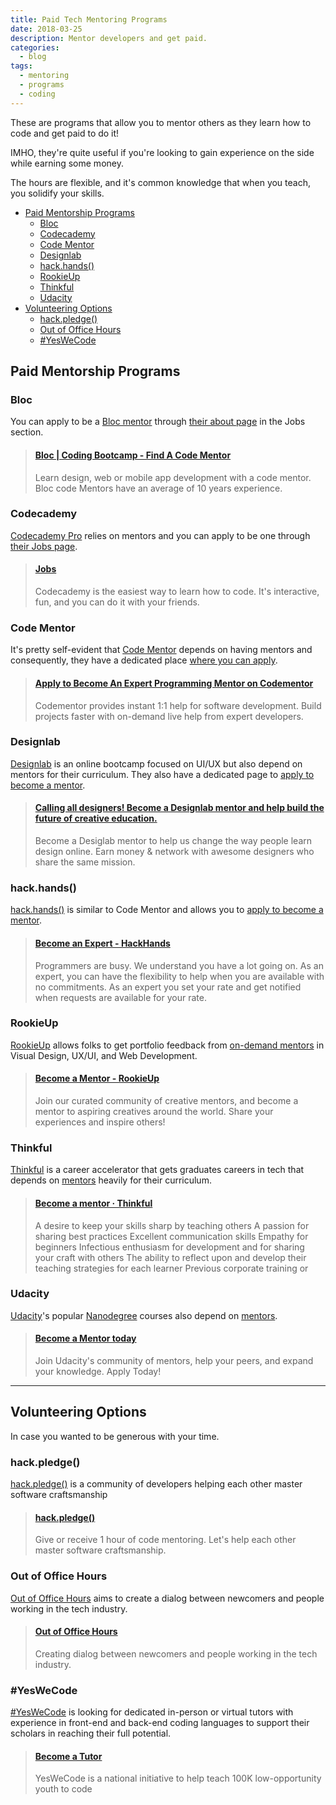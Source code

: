 ```yaml
---
title: Paid Tech Mentoring Programs
date: 2018-03-25
description: Mentor developers and get paid.
categories:
  - blog
tags:
  - mentoring
  - programs
  - coding
---
```


These are programs that allow you to mentor others as they learn how to code and get paid to do it!

IMHO, they're quite useful if you're looking to gain experience on the side while earning some money.

The hours are flexible, and it's common knowledge that when you teach, you solidify your skills.

<!-- TOC -->

* [Paid Mentorship Programs](#paid-mentorship-programs)
  * [Bloc](#bloc)
  * [Codecademy](#codecademy)
  * [Code Mentor](#code-mentor)
  * [Designlab](#designlab)
  * [hack.hands()](#hackhands)
  * [RookieUp](#rookieup)
  * [Thinkful](#thinkful)
  * [Udacity](#udacity)
* [Volunteering Options](#volunteering-options)
  * [hack.pledge()](#hackpledge)
  * [Out of Office Hours](#out-of-office-hours)
  * [#YesWeCode](#yeswecode)

<!-- /TOC -->

## Paid Mentorship Programs

### Bloc

You can apply to be a [Bloc mentor](//www.bloc.io/mentors) through [their about page](//www.bloc.io/about) in the Jobs section.

<blockquote class="embedly-card"><h4><a href="https://www.bloc.io/mentors">Bloc | Coding Bootcamp - Find A Code Mentor</a></h4><p>Learn design, web or mobile app development with a code mentor. Bloc code Mentors have an average of 10 years experience.</p></blockquote>
<script async src="//cdn.embedly.com/widgets/platform.js" charset="UTF-8"></script>

### Codecademy

[Codecademy Pro](//pro.codecademy.com/) relies on mentors and you can apply to be one through [their Jobs page](//www.codecademy.com/about/jobs/codecademy-mentor).

<blockquote class="embedly-card"><h4><a href="https://www.codecademy.com/about/jobs">Jobs</a></h4><p>Codecademy is the easiest way to learn how to code. It's interactive, fun, and you can do it with your friends.</p></blockquote>
<script async src="//cdn.embedly.com/widgets/platform.js" charset="UTF-8"></script>

### Code Mentor

It's pretty self-evident that [Code Mentor](//www.codementor.io/) depends on having mentors and consequently, they have a dedicated place [where you can apply](//www.codementor.io/mentor/apply).

<blockquote class="embedly-card"><h4><a href="https://www.codementor.io/mentor/apply">Apply to Become An Expert Programming Mentor on Codementor</a></h4><p>Codementor provides instant 1:1 help for software development. Build projects faster with on-demand live help from expert developers.</p></blockquote>
<script async src="//cdn.embedly.com/widgets/platform.js" charset="UTF-8"></script>

### Designlab

[Designlab](//trydesignlab.com/) is an online bootcamp focused on UI/UX but also depend on mentors for their curriculum. They also have a dedicated page to [apply to become a mentor](//trydesignlab.com/become-a-mentor/).

<blockquote class="embedly-card"><h4><a href="https://trydesignlab.com/become-a-mentor/">Calling all designers! Become a Designlab mentor and help build the future of creative education.</a></h4><p>Become a Desiglab mentor to help us change the way people learn design online. Earn money & network with awesome designers who share the same mission.</p></blockquote>
<script async src="//cdn.embedly.com/widgets/platform.js" charset="UTF-8"></script>

### hack.hands()

[hack.hands()](//hackhands.com/) is similar to Code Mentor and allows you to [apply to become a mentor](//hackhands.com/create-expert-account/).

<blockquote class="embedly-card"><h4><a href="https://hackhands.com/create-expert-account/">Become an Expert - HackHands</a></h4><p>Programmers are busy. We understand you have a lot going on. As an expert, you can have the flexibility to help when you are available with no commitments. As an expert you set your rate and get notified when requests are available for your rate.</p></blockquote>
<script async src="//cdn.embedly.com/widgets/platform.js" charset="UTF-8"></script>

### RookieUp

[RookieUp](//www.rookieup.com) allows folks to get portfolio feedback from [on-demand mentors](//www.rookieup.com/become-a-mentor/) in Visual Design, UX/UI, and Web Development.

<blockquote class="embedly-card"><h4><a href="https://www.rookieup.com/become-a-mentor/">Become a Mentor - RookieUp</a></h4><p>Join our curated community of creative mentors, and become a mentor to aspiring creatives around the world. Share your experiences and inspire others!</p></blockquote>
<script async src="//cdn.embedly.com/widgets/platform.js" charset="UTF-8"></script>

### Thinkful

[Thinkful](//www.thinkful.com) is a career accelerator that gets graduates careers in tech that depends on [mentors](//www.thinkful.com/apply/) heavily for their curriculum.

<blockquote class="embedly-card"><h4><a href="https://www.thinkful.com/apply/">Become a mentor · Thinkful</a></h4><p>A desire to keep your skills sharp by teaching others A passion for sharing best practices Excellent communication skills Empathy for beginners Infectious enthusiasm for development and for sharing your craft with others The ability to reflect upon and develop their teaching strategies for each learner Previous corporate training or</p></blockquote>
<script async src="//cdn.embedly.com/widgets/platform.js" charset="UTF-8"></script>

### Udacity

[Udacity](//www.udacity.com/)'s popular [Nanodegree](//www.udacity.com/nanodegree) courses also depend on [mentors](//www.udacity.com/start-mentoring).

<blockquote class="embedly-card"><h4><a href="https://www.udacity.com/start-mentoring">Become a Mentor today</a></h4><p>Join Udacity's community of mentors, help your peers, and expand your knowledge. Apply Today!</p></blockquote>
<script async src="//cdn.embedly.com/widgets/platform.js" charset="UTF-8"></script>

---

## Volunteering Options

In case you wanted to be generous with your time.

### hack.pledge()

[hack.pledge()](//hackpledge.org/) is a community of developers helping each other master software craftsmanship

<blockquote class="embedly-card"><h4><a href="https://hackpledge.org/">hack.pledge()</a></h4><p>Give or receive 1 hour of code mentoring. Let's help each other master software craftsmanship.</p></blockquote>
<script async src="//cdn.embedly.com/widgets/platform.js" charset="UTF-8"></script>

### Out of Office Hours

[Out of Office Hours](//www.outofofficehours.com/) aims to create a dialog between newcomers and people working in the tech industry.

<blockquote class="embedly-card"><h4><a href="https://www.outofofficehours.com/">Out of Office Hours</a></h4><p>Creating dialog between newcomers and people working in the tech industry.</p></blockquote>
<script async src="//cdn.embedly.com/widgets/platform.js" charset="UTF-8"></script>

### #YesWeCode

[#YesWeCode](//www.yeswecode.org/tutor) is looking for dedicated in-person or virtual tutors with experience in front-end and back-end coding languages to support their scholars in reaching their full potential.

<blockquote class="embedly-card"><h4><a href="https://www.yeswecode.org/tutor">Become a Tutor</a></h4><p>YesWeCode is a national initiative to help teach 100K low-opportunity youth to code</p></blockquote>
<script async src="//cdn.embedly.com/widgets/platform.js" charset="UTF-8"></script>
